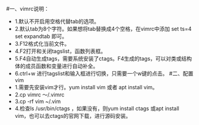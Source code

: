 #一、vimrc说明：
* 1.默认不开启用空格代替tab的选项。
* 2.默认tab为8个字符。如果想将tab替换成4个空格，在vimrc中添加 set ts=4 set expandtab 即可。
* 3.F12格式化当前文件。
* 4.F2打开和关闭tagslist，函数列表框。
* 5.F4自动生成tags，需要系统安装了ctags。F4生成的tags，可以对类或结构体的成员函数和变量进行自动补全。
* 6.ctrl+w 进行tagslist和输入框进行切换，只需要一个w键的点击。
#二、配置vim
* 1.需要先安装vim才行。yum install vim 或者 apt install vim。
* 2.cp vimrc ～/.vimrc
* 3.cp -rf vim ~/.vim
* 4.检查ls /usr/bin/ctags ，如果没有，则yum install ctags 或apt install vim，也可以去ctags的官网下载，进行源码安装。


